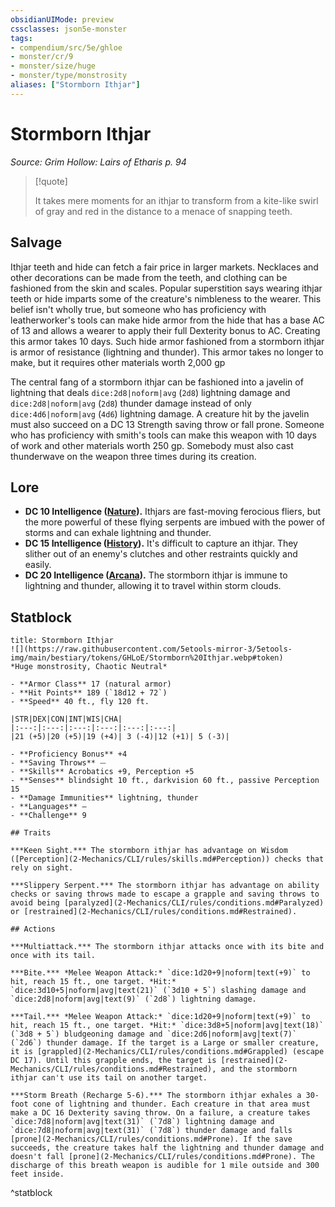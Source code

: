 ```yaml
---
obsidianUIMode: preview
cssclasses: json5e-monster
tags:
- compendium/src/5e/ghloe
- monster/cr/9
- monster/size/huge
- monster/type/monstrosity
aliases: ["Stormborn Ithjar"]
---
```

# Stormborn Ithjar
*Source: Grim Hollow: Lairs of Etharis p. 94*  

> [!quote]  
> 
> It takes mere moments for an ithjar to transform from a kite-like swirl of gray and red in the distance to a menace of snapping teeth.

## Salvage

Ithjar teeth and hide can fetch a fair price in larger markets. Necklaces and other decorations can be made from the teeth, and clothing can be fashioned from the skin and scales. Popular superstition says wearing ithjar teeth or hide imparts some of the creature's nimbleness to the wearer. This belief isn't wholly true, but someone who has proficiency with leatherworker's tools can make hide armor from the hide that has a base AC of 13 and allows a wearer to apply their full Dexterity bonus to AC. Creating this armor takes 10 days. Such hide armor fashioned from a stormborn ithjar is armor of resistance (lightning and thunder). This armor takes no longer to make, but it requires other materials worth 2,000 gp

The central fang of a stormborn ithjar can be fashioned into a javelin of lightning that deals `dice:2d8|noform|avg` (`2d8`) lightning damage and `dice:2d8|noform|avg` (`2d8`) thunder damage instead of only `dice:4d6|noform|avg` (`4d6`) lightning damage. A creature hit by the javelin must also succeed on a DC 13 Strength saving throw or fall prone. Someone who has proficiency with smith's tools can make this weapon with 10 days of work and other materials worth 250 gp. Somebody must also cast thunderwave on the weapon three times during its creation.

## Lore

- **DC 10 Intelligence ([Nature](2-Mechanics/CLI/rules/skills.md#Nature)).** Ithjars are fast-moving ferocious fliers, but the more powerful of these flying serpents are imbued with the power of storms and can exhale lightning and thunder.  
- **DC 15 Intelligence ([History](2-Mechanics/CLI/rules/skills.md#History)).** It's difficult to capture an ithjar. They slither out of an enemy's clutches and other restraints quickly and easily.  
- **DC 20 Intelligence ([Arcana](2-Mechanics/CLI/rules/skills.md#Arcana)).** The stormborn ithjar is immune to lightning and thunder, allowing it to travel within storm clouds.  

## Statblock

```ad-statblock
title: Stormborn Ithjar
![](https://raw.githubusercontent.com/5etools-mirror-3/5etools-img/main/bestiary/tokens/GHLoE/Stormborn%20Ithjar.webp#token)
*Huge monstrosity, Chaotic Neutral*

- **Armor Class** 17 (natural armor)
- **Hit Points** 189 (`18d12 + 72`)
- **Speed** 40 ft., fly 120 ft.

|STR|DEX|CON|INT|WIS|CHA|
|:---:|:---:|:---:|:---:|:---:|:---:|
|21 (+5)|20 (+5)|19 (+4)| 3 (-4)|12 (+1)| 5 (-3)|

- **Proficiency Bonus** +4
- **Saving Throws** ⏤
- **Skills** Acrobatics +9, Perception +5
- **Senses** blindsight 10 ft., darkvision 60 ft., passive Perception 15
- **Damage Immunities** lightning, thunder
- **Languages** —
- **Challenge** 9

## Traits

***Keen Sight.*** The stormborn ithjar has advantage on Wisdom ([Perception](2-Mechanics/CLI/rules/skills.md#Perception)) checks that rely on sight.

***Slippery Serpent.*** The stormborn ithjar has advantage on ability checks or saving throws made to escape a grapple and saving throws to avoid being [paralyzed](2-Mechanics/CLI/rules/conditions.md#Paralyzed) or [restrained](2-Mechanics/CLI/rules/conditions.md#Restrained).

## Actions

***Multiattack.*** The stormborn ithjar attacks once with its bite and once with its tail.

***Bite.*** *Melee Weapon Attack:* `dice:1d20+9|noform|text(+9)` to hit, reach 15 ft., one target. *Hit:* `dice:3d10+5|noform|avg|text(21)` (`3d10 + 5`) slashing damage and `dice:2d8|noform|avg|text(9)` (`2d8`) lightning damage.

***Tail.*** *Melee Weapon Attack:* `dice:1d20+9|noform|text(+9)` to hit, reach 15 ft., one target. *Hit:* `dice:3d8+5|noform|avg|text(18)` (`3d8 + 5`) bludgeoning damage and `dice:2d6|noform|avg|text(7)` (`2d6`) thunder damage. If the target is a Large or smaller creature, it is [grappled](2-Mechanics/CLI/rules/conditions.md#Grappled) (escape DC 17). Until this grapple ends, the target is [restrained](2-Mechanics/CLI/rules/conditions.md#Restrained), and the stormborn ithjar can't use its tail on another target.

***Storm Breath (Recharge 5-6).*** The stormborn ithjar exhales a 30-foot cone of lightning and thunder. Each creature in that area must make a DC 16 Dexterity saving throw. On a failure, a creature takes `dice:7d8|noform|avg|text(31)` (`7d8`) lightning damage and `dice:7d8|noform|avg|text(31)` (`7d8`) thunder damage and falls [prone](2-Mechanics/CLI/rules/conditions.md#Prone). If the save succeeds, the creature takes half the lightning and thunder damage and doesn't fall [prone](2-Mechanics/CLI/rules/conditions.md#Prone). The discharge of this breath weapon is audible for 1 mile outside and 300 feet inside.
```
^statblock